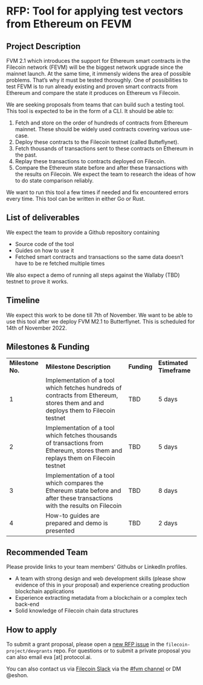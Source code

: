 # RFP: Tool for applying test vectors from Ethereum on FEVM

## Project Description

FVM 2.1 which introduces the support for Ethereum smart contracts in the Filecoin network (FEVM) will be the biggest network upgrade since the mainnet launch. At the same time, it immensly widens the area of possible problems. That’s why it must be tested thoroughly.
One of possibilities to test FEVM is to run already existing and proven smart contracts from Ethereum and compare the state it produces on Ethereum vs Filecoin.

We are seeking proposals from teams that can build such a testing tool. This tool is expected to be in the form of a CLI.
It should be able to:

1. Fetch and store on the order of hundreds of contracts from Ethereum mainnet. These should be widely used contracts covering various use-case. 
2. Deploy these contracts to the Filecoin testnet (called Butteflynet).
3. Fetch thousands of transactions sent to these contracts on Ethereum in the past. 
4. Replay these transactions to contracts deployed on Filecoin. 
5. Compare the Ethereum state before and after these transactions with the results on Filecoin. We expect the team to research the ideas of how to do state comparison reliably.

We want to run this tool a few times if needed and fix encountered errors every time.
This tool can be written in either Go or Rust.

## List of deliverables

We expect the team to provide a Github repository containing
* Source code of the tool
* Guides on how to use it
* Fetched smart contracts and transactions so the same data doesn’t have to be re fetched multiple times

We also expect a demo of running all steps against the Wallaby (TBD) testnet to prove it works.

## Timeline

We expect this work to be done till 7th of November. We want to be able to use this tool after we deploy FVM M2.1 to Butterflynet. This is scheduled for 14th of November 2022.

## Milestones & Funding

<table>
  <tr>
   <td><strong>Milestone No.</strong>
   </td>
   <td><strong>Milestone Description</strong>
   </td>
   <td><strong>Funding</strong>
   </td>
   <td><strong>Estimated Timeframe</strong>
   </td>
  </tr>
  <tr>
   <td>1
   </td>
   <td>Implementation of a tool which fetches hundreds of contracts from Ethereum, stores them and and deploys them to Filecoin testnet
   </td>
   <td>TBD
   </td>
   <td>5 days
   </td>
  </tr>
  <tr>
   <td>2
   </td>
   <td>Implementation of a tool which fetches thousands of transactions from Ethereum, stores them and replays them on Filecoin testnet
   </td>
   <td>TBD
   </td>
   <td>5 days
   </td>
  </tr>
  <tr>
   <td>3
   </td>
   <td>Implementation of a tool which compares the Ethereum state before and after these transactions with the results on Filecoin
   </td>
   <td>TBD
   </td>
   <td>8 days
   </td>
  </tr>
  <tr>
   <td>4
   </td>
   <td>How-to guides are prepared and demo is presented
   </td>
   <td>TBD
   </td>
   <td>2 days
   </td>
  </tr>
</table>

## Recommended Team

Please provide links to your team members' Githubs or LinkedIn profiles.

* A team with strong design and web development skills (please show evidence of this in your proposal) and experience creating production blockchain applications
* Experience extracting metadata from a blockchain or a complex tech back-end
* Solid knowledge of Filecoin chain data structures

## How to apply

To submit a grant proposal, please open a <a href="https://github.com/filecoin-project/devgrants/issues/new?assignees=realChainLife&labels=RFP&template=rfp-application.md&title=RFP+Application">new RFP issue</a> in the `filecoin-project/devgrants` repo.
For questions or to submit a private proposal you can also email eva [at] protocol.ai.

You can also contact us via [Filecoin Slack](https://filecoin.io/slack) via the [#fvm channel](https://filecoinproject.slack.com/archives/C029MT4PQB1) or DM @eshon.
